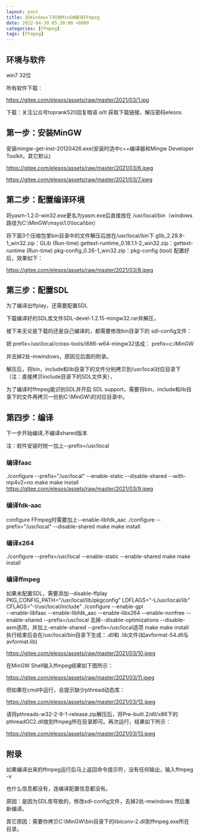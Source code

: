 ```yaml
---
layout: post
title: 在Windows下利用MinGW编译FFmpeg
date: 2022-04-30 05:30:00 +0800
categories: [FFmpeg]
tags: [FFmpeg]
---
```

## 环境与软件
win7 32位

所有软件下载：

https://gitee.com/elesos/assets/raw/master/2021/03/1.jpg

下载：关注公众号toprank520回复暗语 ia1t 获取下载链接，解压密码elesos

## 第一步：安装MinGW
安装mingw-get-inst-20120426.exe(安装时选中c++编译器和Mingw Developer Toolkit，其它默认)

https://gitee.com/elesos/assets/raw/master/2021/03/6.jpeg

https://gitee.com/elesos/assets/raw/master/2021/03/7.jpeg
## 第二步：配置编译环境
将yasm-1.2.0-win32.exe更名为yasm.exe后直接放在 /usr/local/bin（windows路径为C:\MinGW\msys\1.0\local\bin）

将下面3个压缩包里bin目录中的文件解压后放在/usr/local/bin下
 glib_2.28.8-1_win32.zip：GLib (Run-time)
 gettext-runtime_0.18.1.1-2_win32.zip：gettext-runtime (Run-time)
 pkg-config_0.26-1_win32.zip：pkg-config (tool)
配置好后，效果如下：

https://gitee.com/elesos/assets/raw/master/2021/03/8.jpeg
## 第三步：配置SDL
为了编译出ffplay，还需要配置SDL

下载编译好的SDL库文件SDL-devel-1.2.15-mingw32.rar并解压，

接下来无论是下载的还是自己编译的，都需要修改bin目录下的 sdl-config文件：

把 prefix=/usr/local/cross-tools/i686-w64-mingw32该成： prefix=c:/MinGW

并去掉2处-mwindows，原因见后面的附录。

解压后，将bin，include和lib目录下的文件分别拷贝到/usr/local对应目录下（注：直接拷贝include目录下的SDL文件夹），

为了编译时ffmpeg能识别SDL并开启 SDL support，需要将bin，include和lib目录下的文件再拷贝一份到C:\MinGW\的对应目录中。
## 第四步：编译
下一步开始编译,不编译shared版本

注：软件安装时统一加上--prefix=/usr/local
### 编译faac
 ./configure --prefix="/usr/local" --enable-static --disable-shared --with-mp4v2=no
 make
 make install
https://gitee.com/elesos/assets/raw/master/2021/03/9.jpeg
### 编译fdk-aac
configure FFmpeg时需要加上--enable-libfdk_aac
 ./configure --prefix="/usr/local" --disable-shared
 make
 make install
### 编译x264
 ./configure --prefix=/usr/local --enable-static --enable-shared
 make
 make install
### 编译ffmpeg
如果未配置SDL，需要添加--disable-ffplay
 PKG_CONFIG_PATH="/usr/local/lib/pkgconfig" LDFLAGS="-L/usr/local/lib" CFLAGS="-I/usr/local/include" ./configure --enable-gpl  \
  --enable-libfaac --enable-libfdk_aac --enable-libx264 --enable-nonfree --enable-shared --prefix=/usr/local
去掉--disable-optimizations --disable-asm选项，并加上-enable-shared --prefix=/usr/local选项
 make 
 make install
执行结束后会在/usr/local/bin目录下生成：.dll和 .lib文件(如avformat-54.dll与avformat.lib)

https://gitee.com/elesos/assets/raw/master/2021/03/10.jpeg

在MinGW Shell输入ffmpeg结果如下图所示：

https://gitee.com/elesos/assets/raw/master/2021/03/11.jpeg

但如果在cmd中运行，会提示缺少pthread动态库：

https://gitee.com/elesos/assets/raw/master/2021/03/12.jpeg

请将pthreads-w32-2-9-1-release.zip解压后，将Pre-built.2/dll/x86下的pthreadGC2.dll放到ffmpeg所在目录即可。再次运行，结果如下所示：

https://gitee.com/elesos/assets/raw/master/2021/03/13.jpeg
## 附录
如果编译出来的ffmpeg运行后马上返回命令提示符，没有任何输出，输入ffmpeg -v

也什么信息都没有，连编译配置信息都没有。

原因：是因为SDL库导致的，修改sdl-config文件，去掉2处-mwindows 然后重新编译。

其它原因：需要你拷贝C:\MinGW\bin目录下的libiconv-2.dll到ffmpeg.exe所在目录。
